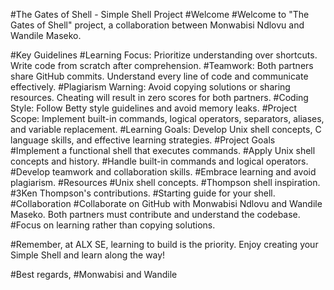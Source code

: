 #The Gates of Shell - Simple Shell Project #Welcome 
#Welcome to "The Gates of Shell" project, a collaboration between Monwabisi Ndlovu and Wandile Maseko.

#Key Guidelines #Learning Focus: Prioritize understanding over shortcuts. Write code from scratch after comprehension. 
#Teamwork: Both partners share GitHub commits. Understand every line of code and communicate effectively.
#Plagiarism Warning: Avoid copying solutions or sharing resources. Cheating will result in zero scores for both partners. 
#Coding Style: Follow Betty style guidelines and avoid memory leaks.
#Project Scope: Implement built-in commands, logical operators, separators, aliases, and variable replacement. 
#Learning Goals: Develop Unix shell concepts, C language skills, and effective learning strategies. #Project Goals #Implement a functional shell that executes commands. #Apply Unix shell concepts and history. #Handle built-in commands and logical operators. #Develop teamwork and collaboration skills. #Embrace learning and avoid plagiarism. #Resources #Unix shell concepts. #Thompson shell inspiration. #3Ken Thompson's contributions. #Starting guide for your shell. #Collaboration #Collaborate on GitHub with Monwabisi Ndlovu and Wandile Maseko. Both partners must contribute and understand the codebase. #Focus on learning rather than copying solutions.

#Remember, at ALX SE, learning to build is the priority. Enjoy creating your Simple Shell and learn along the way!

#Best regards, #Monwabisi and Wandile
